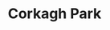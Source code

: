 ---
title: "Corkagh Park"
address: "C/O South Dublin Co. Council, Co. Hall, Tallaght, Co. Dublin, Dublin 24"
tel: "+353 (0)1 414 9000"
county: "Dublin"
category: "Parks"
type: "Content"
lat: "53.31195068359375"
lng: "-6.413862228393555"
---
